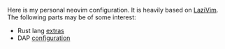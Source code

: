 Here is my personal neovim configuration. It is heavily based on [LaziVim](https://github.com/LazyVim/LazyVim).
The following parts may be of some interest:
* Rust lang [extras](lua/plugins/extras/lang/rust.lua)
* DAP [configuration](lua/plugins/debug.lua)
